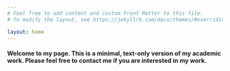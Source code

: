 ```yaml
---
# Feel free to add content and custom Front Matter to this file.
# To modify the layout, see https://jekyllrb.com/docs/themes/#overriding-theme-defaults

layout: home
---
```

#### Welcome to my page. This is a minimal, text-only version of my academic work. Please feel free to contact me if you are interested in my work. 

